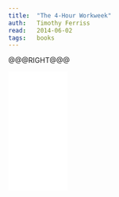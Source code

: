 ```yaml
---
title:	"The 4-Hour Workweek"
auth:	Timothy Ferriss
read:	2014-06-02
tags:	books
---
```







@@@RIGHT@@@
<iframe style="width:120px;height:240px;" marginwidth="0" marginheight="0" scrolling="no" frameborder="0" src="//ws-na.amazon-adsystem.com/widgets/q?ServiceVersion=20070822&OneJS=1&Operation=GetAdHtml&MarketPlace=US&source=ss&ref=ss_til&ad_type=product_link&tracking_id=wojcadamkoszh-20&marketplace=amazon&region=US&placement=B002WE46UW&asins=B002WE46UW&linkId=Z4LWVLEDJ4X6GXY7&show_border=false&link_opens_in_new_window=true&price_color=333333&title_color=C00000&bg_color=FFFFFF"> </iframe>
